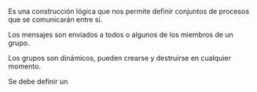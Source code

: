 Es una construcción lógica que nos permite definir conjuntos de procesos que se comunicarán entre sí.

Los mensajes son enviados a todos o algunos de los miembros de un grupo.

Los grupos son dinámicos, pueden crearse y destruirse en cualquier momento.

Se debe definir un 